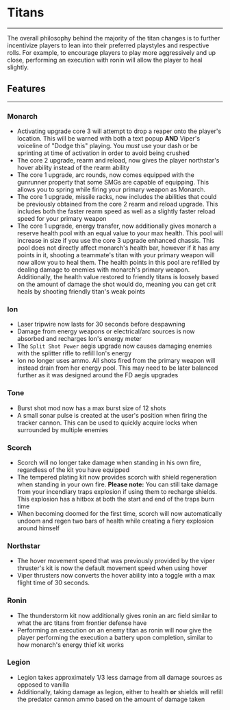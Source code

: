 # Titans
------------
The overall philosophy behind the majority of the titan changes is to further incentivize players to lean into their preferred playstyles and respective rolls. For example, to encourage players to play more aggressively and up close, performing an execution with ronin will allow the player to heal slightly. 
## Features
----------------
### Monarch
- Activating upgrade core 3 will attempt to drop a reaper onto the player's location. This will be warned with both a text popup **AND** Viper's voiceline of "Dodge this" playing. You *must* use your dash or be sprinting at time of activation in order to avoid being crushed
- The core 2 upgrade, rearm and reload, now gives the player northstar's hover ability instead of the rearm ability
- The core 1 upgrade, arc rounds, now comes equipped with the gunrunner property that some SMGs are capable of equipping. This allows you to spring while firing your primary weapon as Monarch.
- The core 1 upgrade, missile racks, now includes the abilities that could be previously obtained from the core 2 rearm and reload upgrade. This includes both the faster rearm speed as well as a slightly faster reload speed for your primary weapon
- The core 1 upgrade, energy transfer, now additionally gives monarch a reserve health pool with an equal value to your max health. This pool will increase in size if you use the core 3 upgrade enhanced chassis. This pool does not directly affect monarch's health bar, however if it has any points in it, shooting a teammate's titan with your primary weapon will now allow you to heal them. The health points in this pool are refilled by dealing damage to enemies with monarch's primary weapon. Additionally, the health value restored to friendly titans is loosely based on the amount of damage the shot would do, meaning you can get crit heals by shooting friendly titan's weak points
### Ion
- Laser tripwire now lasts for 30 seconds before despawning
- Damage from energy weapons or electrical/arc sources is now absorbed and recharges Ion's energy meter
- The `Split Shot Power` aegis upgrade now causes damaging enemies with the splitter rifle to refill Ion's energy
- Ion no longer uses ammo. All shots fired from the primary weapon will instead drain from her energy pool. This may need to be later balanced further as it was designed around the FD aegis upgrades
### Tone
- Burst shot mod now has a max burst size of 12 shots
- A small sonar pulse is created at the user's position when firing the tracker cannon. This can be used to quickly acquire locks when surrounded by multiple enemies
### Scorch
- Scorch will no longer take damage when standing in his own fire, regardless of the kit you have equipped
- The tempered plating kit now provides scorch with shield regeneration when standing in your own fire. **Please note:** You can still take damage from your incendiary traps explosion if using them to recharge shields. This explosion has a hitbox at both the start and end of the traps burn time
- When becoming doomed for the first time, scorch will now automatically undoom and regen two bars of health while creating a fiery explosion around himself
### Northstar
- The hover movement speed that was previously provided by the viper thruster's kit is now the default movement speed when using hover
- Viper thrusters now converts the hover ability into a toggle with a max flight time of 30 seconds.
### Ronin
- The thunderstorm kit now additionally gives ronin an arc field similar to what the arc titans from frontier defense have
- Performing an execution on an enemy titan as ronin will now give the player performing the execution a battery upon completion, similar to how monarch's energy thief kit works
### Legion
- Legion takes approximately 1/3 less damage from all damage sources as opposed to vanilla
- Additionally, taking damage as legion, either to health **or** shields will refill the predator cannon ammo based on the amount of damage taken